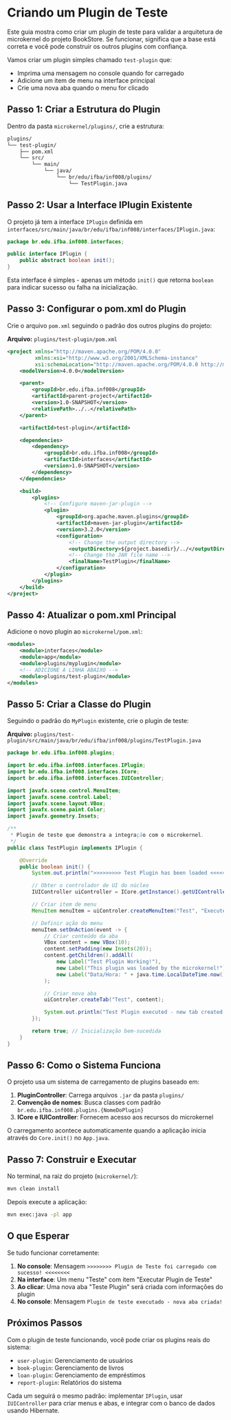 # Criando um Plugin de Teste

Este guia mostra como criar um plugin de teste para validar a arquitetura de microkernel do projeto BookStore. Se funcionar, significa que a base está correta e você pode construir os outros plugins com confiança.

Vamos criar um plugin simples chamado `test-plugin` que:

- Imprima uma mensagem no console quando for carregado
- Adicione um item de menu na interface principal
- Crie uma nova aba quando o menu for clicado

## Passo 1: Criar a Estrutura do Plugin

Dentro da pasta `microkernel/plugins/`, crie a estrutura:

```bash
plugins/
└── test-plugin/
    ├── pom.xml
    └── src/
        └── main/
            └── java/
                └── br/edu/ifba/inf008/plugins/
                    └── TestPlugin.java
```

## Passo 2: Usar a Interface IPlugin Existente

O projeto já tem a interface `IPlugin` definida em `interfaces/src/main/java/br/edu/ifba/inf008/interfaces/IPlugin.java`:

```java
package br.edu.ifba.inf008.interfaces;

public interface IPlugin {
    public abstract boolean init();
}
```

Esta interface é simples - apenas um método `init()` que retorna `boolean` para indicar sucesso ou falha na inicialização.

## Passo 3: Configurar o pom.xml do Plugin

Crie o arquivo `pom.xml` seguindo o padrão dos outros plugins do projeto:

**Arquivo:** `plugins/test-plugin/pom.xml`

```xml
<project xmlns="http://maven.apache.org/POM/4.0.0"
         xmlns:xsi="http://www.w3.org/2001/XMLSchema-instance"
         xsi:schemaLocation="http://maven.apache.org/POM/4.0.0 http://maven.apache.org/xsd/maven-4.0.0.xsd">
    <modelVersion>4.0.0</modelVersion>

    <parent>
        <groupId>br.edu.ifba.inf008</groupId>
        <artifactId>parent-project</artifactId>
        <version>1.0-SNAPSHOT</version>
        <relativePath>../..</relativePath>
    </parent>

    <artifactId>test-plugin</artifactId>

    <dependencies>
        <dependency>
            <groupId>br.edu.ifba.inf008</groupId>
            <artifactId>interfaces</artifactId>
            <version>1.0-SNAPSHOT</version>
        </dependency>
    </dependencies>

    <build>
        <plugins>
            <!-- Configure maven-jar-plugin -->
            <plugin>
                <groupId>org.apache.maven.plugins</groupId>
                <artifactId>maven-jar-plugin</artifactId>
                <version>3.2.0</version>
                <configuration>
                    <!-- Change the output directory -->
                    <outputDirectory>${project.basedir}/../</outputDirectory>
                    <!-- Change the JAR file name -->
                    <finalName>TestPlugin</finalName>
                </configuration>
            </plugin>
        </plugins>
    </build>
</project>
```

## Passo 4: Atualizar o pom.xml Principal

Adicione o novo plugin ao `microkernel/pom.xml`:

```xml
<modules>
    <module>interfaces</module>
    <module>app</module>
    <module>plugins/myplugin</module>
    <!-- ADICIONE A LINHA ABAIXO -->
    <module>plugins/test-plugin</module>
</modules>
```

## Passo 5: Criar a Classe do Plugin

Seguindo o padrão do `MyPlugin` existente, crie o plugin de teste:

**Arquivo:** `plugins/test-plugin/src/main/java/br/edu/ifba/inf008/plugins/TestPlugin.java`

```java
package br.edu.ifba.inf008.plugins;

import br.edu.ifba.inf008.interfaces.IPlugin;
import br.edu.ifba.inf008.interfaces.ICore;
import br.edu.ifba.inf008.interfaces.IUIController;

import javafx.scene.control.MenuItem;
import javafx.scene.control.Label;
import javafx.scene.layout.VBox;
import javafx.scene.paint.Color;
import javafx.geometry.Insets;

/**
 * Plugin de teste que demonstra a integração com o microkernel.
 */
public class TestPlugin implements IPlugin {

    @Override
    public boolean init() {
        System.out.println(">>>>>>>>> Test Plugin has been loaded <<<<<<<<<");

        // Obter o controlador de UI do núcleo
        IUIController uiController = ICore.getInstance().getUIController();

        // Criar item de menu
        MenuItem menuItem = uiControler.createMenuItem("Test", "Execute Test Plugin");

        // Definir ação do menu
        menuItem.setOnAction(event -> {
            // Criar conteúdo da aba
            VBox content = new VBox(10);
            content.setPadding(new Insets(20));
            content.getChildren().addAll(
                new Label("Test Plugin Working!"),
                new Label("This plugin was loaded by the microkernel!"),
                new Label("Data/Hora: " + java.time.LocalDateTime.now())
            );

            // Criar nova aba
            uiControler.createTab("Test", content);

            System.out.println("Test Plugin executed - new tab created!");
        });

        return true; // Inicialização bem-sucedida
    }
}
```

## Passo 6: Como o Sistema Funciona

O projeto usa um sistema de carregamento de plugins baseado em:

1. **PluginController**: Carrega arquivos `.jar` da pasta `plugins/`
2. **Convenção de nomes**: Busca classes com padrão `br.edu.ifba.inf008.plugins.{NomeDoPlugin}`
3. **ICore e IUIController**: Fornecem acesso aos recursos do microkernel

O carregamento acontece automaticamente quando a aplicação inicia através do `Core.init()` no `App.java`.

## Passo 7: Construir e Executar

No terminal, na raiz do projeto (`microkernel/`):

```bash
mvn clean install
```

Depois execute a aplicação:

```bash
mvn exec:java -pl app
```

## O que Esperar

Se tudo funcionar corretamente:

1. **No console**: Mensagem `>>>>>>>> Plugin de Teste foi carregado com sucesso! <<<<<<<<`
2. **Na interface**: Um menu "Teste" com item "Executar Plugin de Teste"
3. **Ao clicar**: Uma nova aba "Teste Plugin" será criada com informações do plugin
4. **No console**: Mensagem `Plugin de teste executado - nova aba criada!`

## Próximos Passos

Com o plugin de teste funcionando, você pode criar os plugins reais do sistema:

- `user-plugin`: Gerenciamento de usuários
- `book-plugin`: Gerenciamento de livros
- `loan-plugin`: Gerenciamento de empréstimos
- `report-plugin`: Relatórios do sistema

Cada um seguirá o mesmo padrão: implementar `IPlugin`, usar `IUIController` para criar menus e abas, e integrar com o banco de dados usando Hibernate.

